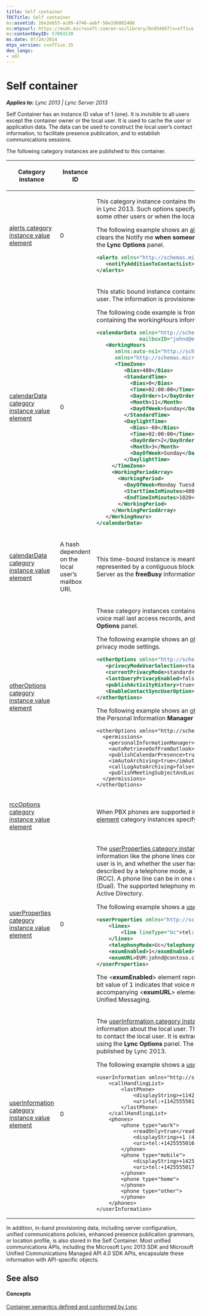 ```yaml
---
title: Self container
TOCTitle: Self container
ms:assetid: 16e2e653-ac09-4746-aabf-56e2d6802486
ms:mtpsurl: https://msdn.microsoft.com/en-us/library/Dn454667(v=office.15)
ms:contentKeyID: 57093130
ms.date: 07/24/2014
mtps_version: v=office.15
dev_langs:
- xml
---
```


# Self container


_**Applies to:** Lync 2013 | Lync Server 2013_

Self Container has an instance ID value of 1 (one). It is invisible to all users except the container owner or the local user. It is used to cache the user or application data. The data can be used to construct the local user’s contact information, to facilitate presence publication, and to establish communications sessions.

The following category instances are published to this container.

<table>
<colgroup>
<col style="width: 33%" />
<col style="width: 33%" />
<col style="width: 33%" />
</colgroup>
<thead>
<tr class="header">
<th><p>Category instance</p></th>
<th><p>Instance ID</p></th>
<th><p>Description</p></th>
</tr>
</thead>
<tbody>
<tr class="odd">
<td><p><a href="alerts-category-instance-value-element.md">alerts category instance value element</a></p></td>
<td><p>0</p></td>
<td><p>This category instance contains the <strong>Alerts</strong> pane that the local user can set by using the <strong>Lync Options</strong> panel in Lync 2013. Such options specify how the local user is notified when the user is added to the contact list of some other users or when the local user is in a Do Not Disturb state.

The following example shows an [alerts category instance value element](alerts-category-instance-value-element.md) category instance value when a user clears the Notify me <strong>when someone adds me to his or her contact list</strong> option under the <strong>Alerts</strong> pane in the <strong>Lync Options</strong> panel.</p>

```XML
<alerts xmlns="http://schemas.microsoft.com/2006/09/sip/options/alerts">
   <notifyAdditionToContactList>false</notifyAdditionToContactList>
</alerts>
```

</td>
</tr>
<tr class="even">
<td><p><a href="calendardata-category-instance-value-element.md">calendarData category instance value element</a></p></td>
<td><p>0</p></td>
<td><p>This static bound instance contains one or more time periods designated as the working hours of the local user. The information is provisioned from the Microsoft Exchange Server as the <strong>workingHours</strong> information.

The following code example is from a [calendarData category instance value element](calendardata-category-instance-value-element.md) category instance containing the workingHours information.</p>

```XML
<calendarData xmlns="http://schemas.microsoft.com/2006/09/sip/calendarData" 
              mailboxID="johnd@exchange.contoso.com">
   <WorkingHours 
      xmlns:auto-ns1="http://schemas.microsoft.com/2006/09/sip/calendarData"                         
      xmlns="http://schemas.microsoft.com/exchange/services/2006/types">
      <TimeZone>
         <Bias>480</Bias>
         <StandardTime>
           <Bias>0</Bias>
           <Time>02:00:00</Time>
           <DayOrder>1</DayOrder>
           <Month>11</Month>
           <DayOfWeek>Sunday</DayOfWeek>
         </StandardTime>
         <DaylightTime>
           <Bias>-60</Bias>
           <Time>02:00:00</Time>
           <DayOrder>2</DayOrder>
           <Month>3</Month>
           <DayOfWeek>Sunday</DayOfWeek>
         </DaylightTime>
     </TimeZone>
     <WorkingPeriodArray>
       <WorkingPeriod>
         <DayOfWeek>Monday Tuesday Wednesday Thursday Friday</DayOfWeek>
         <StartTimeInMinutes>480</StartTimeInMinutes>
         <EndTimeInMinutes>1020</EndTimeInMinutes>
       </WorkingPeriod>
     </WorkingPeriodArray>
   </WorkingHours>
</calendarData>
```

</td>
</tr>
<tr class="odd">
<td><p><a href="calendardata-category-instance-value-element.md">calendarData category instance value element</a></p></td>
<td><p>A hash dependent on the local user’s mailbox URI.</p></td>
<td><p>This time-bound instance is meant to contain a calendar period of the local user. This calendar period is represented by a contiguous block of free-busy timeslots and is provisioned from the Microsoft Exchange Server as the <strong>freeBusy</strong> information. For the Self Container, this instance carries an empty value.</p>


</td>
</tr>
<tr class="even">
<td><p><a href="otheroptions-category-instance-value-element.md">otherOptions category instance value element</a></p></td>
<td><p></p></td>
<td><p>These category instances contains the <strong>Personal Information Manager</strong> setting, the privacy mode selection, voice mail last access records, and other optional settings that can be configured through the <strong>Lync Options</strong> panel.

The following example shows an [otherOptions category instance value element](otheroptions-category-instance-value-element.md) category instance with privacy mode settings.</p>

```XML
<otherOptions xmlns="http://schemas.microsoft.com/2006/09/sip/options/otherOptions">
   <privacyModeUserSelection>standard</privacyModeUserSelection>
   <currentPrivacyMode>standard</currentPrivacyMode>
   <lastQueryPrivacyEnabled>false</lastQueryPrivacyEnabled>
   <publishActivityHistory>true</publishActivityHistory>
   <EnableContactSyncUserOption>2</EnableContactSyncUserOption>
</otherOptions>
```

The following example shows an [otherOptions category instance value element](otheroptions-category-instance-value-element.md) category instance with the Personal Information <strong>Manager</strong> settings.

```
<otherOptions xmlns="http://schemas.microsoft.com/2006/09/sip/options/otherOptions">
  <permissions>
    <personalInformationManager>outlook</personalInformationManager>
    <autoRetrieveOofFromOutlook>true</autoRetrieveOofFromOutlook>
    <publishCalendarPresence>true</publishCalendarPresence>
    <imAutoArchiving>true</imAutoArchiving>
    <callLogAutoArchiving>false</callLogAutoArchiving>
    <publishMeetingSubjectAndLocation>true</publishMeetingSubjectAndLocation>
  </permissions>
</otherOptions>
```

</td>
</tr>
<tr class="odd">
<td><p><a href="rccoptions-category-instance-value-element.md">rccOptions category instance value element</a></p></td>
<td><p></p></td>
<td><p></p>

When PBX phones are supported in Lync Server 2013, published [rccOptions category instance value element](rccoptions-category-instance-value-element.md) category instances specify how this kind of phone is controlled in unified communications.

</td>
</tr>
<tr class="even">
<td><p><a href="userproperties-category-instance-value-element.md">userProperties category instance value element</a></p></td>
<td><p>0</p></td>
<td><p>The <a href="userproperties-category-instance-value-element.md">userProperties category instance value element</a> category instance contains the server-provisioned user information like the phone lines controlled by the user, the postal address of the user, the telephony mode the user is in, and whether the user has voice mail enabled for unified communications (UC). Each phone line is described by a telephone mode, a TEL URI, and the TEL URI of the line server to support remote call control (RCC). A phone line can be in one of the three types: UC-enabled or VoIP (UC), PBX-based (RCC), and both (Dual). The supported telephony modes are: Uc, Rcc, Dual, and None. The information is provisioned from Active Directory.

The following example shows a [userProperties category instance value element](userproperties-category-instance-value-element.md) category instance.</p>

```XML
<userProperties xmlns="http://schemas.microsoft.com/2006/09/sip/categories">
    <lines>
        <line lineType="Uc">tel:+14255550180;ext=46666</line>
    </lines>
    <telephonyMode>Uc</telephonyMode>
    <exumEnabled>1</exumEnabled>
    <exumURL>EUM:johnd@contoso.com;phone-context=EX-OCS-SIPSec.exchange.corp.contoso.com</exumURL>
</userProperties>
```

The &lt;<strong>exumEnabled</strong>&gt; element represents a bit flags indicating whether voice mail is enabled for the user. A bit value of 1 indicates that voice mail is enabled. Otherwise, it is not enabled. The accompanying &lt;<strong>exumURL</strong>&gt; element contains the voice mail URL supported by the Microsoft Exchange Unified Messaging.

</td>
</tr>
<tr class="odd">
<td><p><a href="userinformation-category-instance-value-element.md">userInformation category instance value element</a></p></td>
<td><p>0</p></td>
<td><p>The <a href="userinformation-category-instance-value-element.md">userInformation category instance value element</a> category instance contains the sharable user information about the local user. The information includes various phone numbers that remote users can use to contact the local user. It is extracted from the server-provisioned data and/or provided by the user by using the <strong>Lync Options</strong> panel. The <a href="userinformation-category-instance-value-element.md">userInformation category instance value element</a> category instance is published by Lync 2013.

The following example shows a [userInformation category instance value element](userinformation-category-instance-value-element.md) category instance.</p>

```
<userInformation xmlns="http://schemas.microsoft.com/2006/09/sip/options/userInformation">
    <callHandlingList>
        <lastPhone>
            <displayString>+114255550150</displayString>
            <uri>tel:+114255550150</uri>
        </lastPhone>
    </callHandlingList>
    <phones>
        <phone type="work">
            <readOnly>true</readOnly>
            <displayString>+1 (425) 5550160 X63872</displayString>
            <uri>tel:+14255550160;ext=63872</uri>
        </phone>
        <phone type="mobile">
            <displayString>+14255550170</displayString>
            <uri>tel:+14255550170</uri>
        </phone>
        <phone type="home">
        </phone>
        <phone type="other">
        </phone>
    </phones>
</userInformation>

```
</td>
</tr>
</tbody>
</table>

<p>In addition, in-band provisioning data, including server configuration, unified communications policies, enhanced presence publication grammars, or location profile, is also stored in the Self Container. Most unified communications APIs, including the Microsoft Lync 2013 SDK and Microsoft Unified Communications Managed API 4.0 SDK APIs, encapsulate these information with API-specific objects.</p>



## See also

#### Concepts

[Container semantics defined and conformed by Lync](container-semantics-defined-and-conformed-by-lync.md) 
